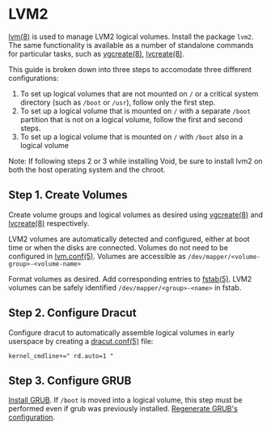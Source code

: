 # LVM2

[lvm(8)](https://man.voidlinux.org/lvm.8) is used to manage LVM2 logical
volumes.  Install the package `lvm2`. The same functionality is available as a
number of standalone commands for particular tasks, such as
[vgcreate(8)](https://man.voidlinux.org/vgcreate.8),
[lvcreate(8)](https://man.voidlinux.org/lvcreate.8).

This guide is broken down into three steps to accomodate three different
configurations:

1. To set up logical volumes that are not mounted on `/` or a critical system
   directory (such as `/boot` or `/usr`), follow only the first step.
2. To set up a logical volume that is mounted on `/` with a separate `/boot`
   partition that is not on a logical volume, follow the first and second steps.
3. To set up a logical volume that is mounted on `/` with `/boot` also in a
logical volume

Note: If following steps 2 or 3 while installing Void, be sure to install lvm2
on both the host operating system and the chroot.

## Step 1. Create Volumes

Create volume groups and logical volumes as desired using
[vgcreate(8)](https://man.voidlinux.org/vgcreate.8) and
[lvcreate(8)](https://man.voidlinux.org/lvcreate.8) respectively.

LVM2 volumes are automatically detected and configured, either at boot time or
when the disks are connected. Volumes do not need to be configured in
[lvm.conf(5)](https://man.voidlinux.org/lvm.conf.5). Volumes
are accessible as `/dev/mapper/<volume-group>-<volume-name>`

Format volumes as desired. Add corresponding entries to
[fstab(5)](https://man.voidlinux.org/fstab.5). LVM2 volumes can be safely
identified `/dev/mapper/<group>-<name>` in fstab.

## Step 2. Configure Dracut

Configure dracut to automatically assemble logical volumes in early userspace by
creating a [dracut.conf(5)](https://man.voidlinux.org/dracut.conf.5) file:

```
kernel_cmdline+=" rd.auto=1 "
```

## Step 3. Configure GRUB

[Install GRUB](chroot.md#installing-grub). If `/boot` is moved into a logical
volume, this step must be performed even if grub was previously installed.
[Regenerate GRUB's configuration](../../config/kernel.md#install-hooks).
